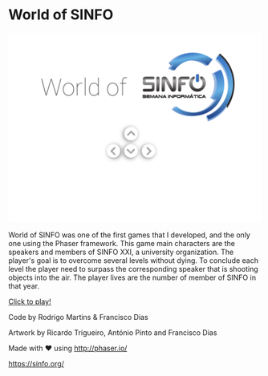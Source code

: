 World of SINFO
===

![THE GAME](https://github.com/Rodrigo12/World-Of-SINFO/blob/master/assets/banner.png)

World of SINFO was one of the first games that I developed, and the only one using the Phaser framework. This game main characters are the speakers and members of SINFO XXI, a university organization. The player's goal is to overcome several levels without dying. To conclude each level the player need to surpass the corresponding speaker that is shooting objects into the air. The player lives are the  number of member of SINFO in that year.

[Click to play!](https://github.com/Rodrigo12/World-Of-SINFO)

Code by Rodrigo Martins & Francisco Dias

Artwork by Ricardo Trigueiro, António Pinto and Francisco Dias

Made with ❤️ using http://phaser.io/

https://sinfo.org/

